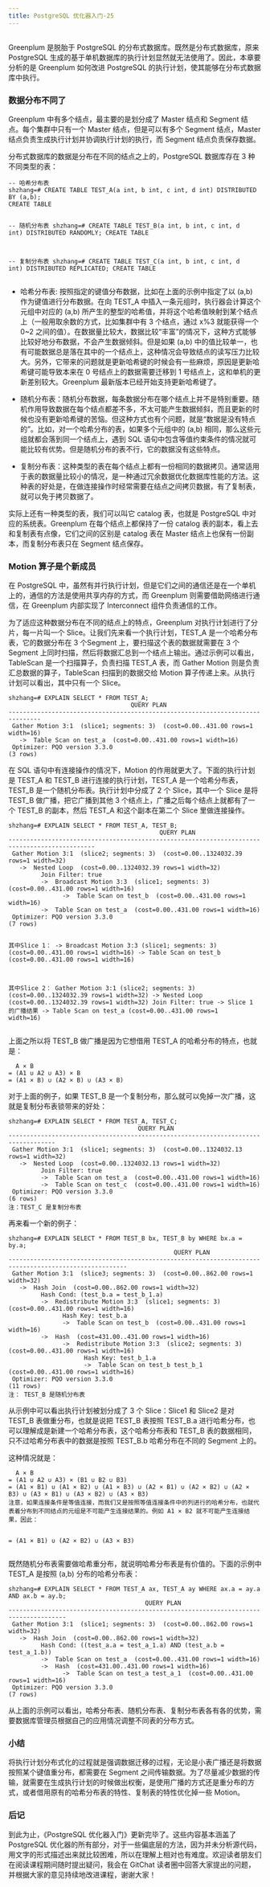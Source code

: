```yaml
---
title: PostgreSQL 优化器入门-25
---
```

<article id="topicContainer" class="column_content"><h2 class="topic_title"></h2><div><p>Greenplum 是脱胎于 PostgreSQL 的分布式数据库。既然是分布式数据库，原来 PostgreSQL 生成的基于单机数据库的执行计划显然就无法使用了。因此，本章要分析的是 Greenplum 如何改进 PostgreSQL 的执行计划，使其能够在分布式数据库中执行。</p>
<h3 id="">数据分布不同了</h3>
<p>Greenplum 中有多个结点，最主要的是划分成了 Master 结点和 Segment 结点。每个集群中只有一个 Master 结点，但是可以有多个 Segment 结点，Master 结点负责生成执行计划并协调执行计划的执行，而 Segment 结点负责保存数据。</p>
<p>分布式数据库的数据是分布在不同的结点之上的，PostgreSQL 数据库存在 3 种不同类型的表：</p>
<pre><code>-- 哈希分布表
shzhang=# CREATE TABLE TEST_A(a int, b int, c int, d int) DISTRIBUTED BY (a,b);
CREATE TABLE

-- 随机分布表
shzhang=# CREATE TABLE TEST_B(a int, b int, c int, d int) DISTRIBUTED RANDOMLY;
CREATE TABLE

-- 复制分布表
shzhang=# CREATE TABLE TEST_C(a int, b int, c int, d int) DISTRIBUTED REPLICATED;
CREATE TABLE
</code></pre>
<ul>
<li><p>哈希分布表: 按照指定的键值分布数据，比如在上面的示例中指定了以 (a,b) 作为键值进行分布数据。在向 TEST_A 中插入一条元组时，执行器会计算这个元组中对应的 (a,b) 所产生的整型的哈希值，并将这个哈希值映射到某个结点上（一般用取余数的方式，比如集群中有 3 个结点，通过 x%3 就能获得一个 0~2 之间的值）。在数据量比较大，数据比较“丰富”的情况下，这种方式能够比较好地分布数据，不会产生数据倾斜。但是如果 (a,b) 中的值比较单一，也有可能数据总是落在其中的一个结点上，这种情况会导致结点的读写压力比较大。另外，它带来的问题就是更新哈希键的时候会有一些麻烦，原因是更新哈希键可能导致本来在 0 号结点上的数据需要迁移到 1 号结点上，这和单机的更新差别较大。Greenplum 最新版本已经开始支持更新哈希键了。</p></li>
<li><p>随机分布表：随机分布数据，每条数据分布在哪个结点上并不是特别重要。随机作用导致数据在每个结点都差不多，不太可能产生数据倾斜，而且更新的时候也没有更新哈希键的苦恼。但这种方式也有个问题，就是“数据是没有特点的”。比如，对一个哈希分布的表，如果多个元组中的 (a,b) 相同，那么这些元组就都会落到同一个结点上，遇到 SQL 语句中包含等值约束条件的情况就可能比较有优势。但是随机分布的表不行，它的数据没有这些特点。</p></li>
<li><p>复制分布表：这种类型的表在每个结点上都有一份相同的数据拷贝。通常适用于表的数据量比较小的情况，是一种通过冗余数据优化数据库性能的方法。这种表的好处是，在做连接操作时经常需要在结点之间拷贝数据，有了复制表，就可以免于拷贝数据了。</p></li>
</ul>
<p>实际上还有一种类型的表，我们可以叫它 catalog 表，也就是 PostgreSQL 中对应的系统表。Greenplum 在每个结点上都保持了一份 catalog 表的副本，看上去和复制表有点像，它们之间的区别是 catalog 表在 Master 结点上也保有一份副本，而复制分布表只在 Segment 结点保存。</p>
<h3 id="motion">Motion 算子是个新成员</h3>
<p>在 PostgreSQL 中，虽然有并行执行计划，但是它们之间的通信还是在一个单机上的，通信的方法是使用共享内存的方式，而 Greenplum 则需要借助网络进行通信，在 Greenplum 内部实现了 Interconnect 组件负责通信的工作。</p>
<p>为了适应这种数据分布在不同的结点上的特点，Greenplum 对执行计划进行了分片，每一片叫一个 Slice。让我们先来看一个执行计划，TEST_A 是一个哈希分布表，它的数据分布在 3 个Segment 上，要扫描这个表的数据就需要在 3 个 Segment 上同时扫描，然后将数据汇总到一个结点上输出。通过示例可以看出，TableScan 是一个扫描算子，负责扫描 TEST_A 表，而 Gather Motion 则是负责汇总数据的算子，TableScan 扫描到的数据交给 Motion 算子传递上来。从执行计划可以看出，其中只有一个 Slice。</p>
<pre><code>shzhang=# EXPLAIN SELECT * FROM TEST_A;
                                  QUERY PLAN
-------------------------------------------------------------------------------
 Gather Motion 3:1  (slice1; segments: 3)  (cost=0.00..431.00 rows=1 width=16)
   -&gt;  Table Scan on test_a  (cost=0.00..431.00 rows=1 width=16)
 Optimizer: PQO version 3.3.0
(3 rows)
</code></pre>
<p>在 SQL 语句中有连接操作的情况下，Motion 的作用就更大了。下面的执行计划是 TEST_A 和 TEST_B 进行连接的执行计划，TEST_A 是一个哈希分布表，TEST_B 是一个随机分布表。执行计划中分成了 2 个 Slice，其中一个 Slice 是将 TEST_B 做广播，把它广播到其他 3 个结点上，广播之后每个结点上就都有了一个 TEST_B 的副本，然后 TEST_A 和这个副本在第二个 Slice 里做连接操作。</p>
<pre><code>shzhang=# EXPLAIN SELECT * FROM TEST_A, TEST_B;
                                          QUERY PLAN
----------------------------------------------------------------------------------------------
 Gather Motion 3:1  (slice2; segments: 3)  (cost=0.00..1324032.39 rows=1 width=32)
   -&gt;  Nested Loop  (cost=0.00..1324032.39 rows=1 width=32)
         Join Filter: true
         -&gt;  Broadcast Motion 3:3  (slice1; segments: 3)  (cost=0.00..431.00 rows=1 width=16)
               -&gt;  Table Scan on test_b  (cost=0.00..431.00 rows=1 width=16)
         -&gt;  Table Scan on test_a  (cost=0.00..431.00 rows=1 width=16)
 Optimizer: PQO version 3.3.0
(7 rows)

其中Slice 1：
         -&gt;  Broadcast Motion 3:3  (slice1; segments: 3)  (cost=0.00..431.00 rows=1 width=16)
               -&gt;  Table Scan on test_b  (cost=0.00..431.00 rows=1 width=16)

其中Slice 2：
Gather Motion 3:1  (slice2; segments: 3)  (cost=0.00..1324032.39 rows=1 width=32)
   -&gt;  Nested Loop  (cost=0.00..1324032.39 rows=1 width=32)
         Join Filter: true
         -&gt;  Slice 1 的广播结果
         -&gt;  Table Scan on test_a  (cost=0.00..431.00 rows=1 width=16)
</code></pre>
<p>上面之所以将 TEST_B 做广播是因为它想借用 TEST_A 的哈希分布的特点，也就是：</p>
<pre><code>  A × B
= (A1 ∪ A2 ∪ A3) × B
= (A1 × B) ∪ (A2 × B) ∪ (A3 × B)
</code></pre>
<p>对于上面的例子，如果 TEST_B 是一个复制分布，那么就可以免掉一次广播，这就是复制分布表锁带来的好处：</p>
<pre><code>shzhang=# EXPLAIN SELECT * FROM TEST_A, TEST_C;
                                    QUERY PLAN
-----------------------------------------------------------------------------------
 Gather Motion 3:1  (slice1; segments: 3)  (cost=0.00..1324032.13 rows=1 width=32)
   -&gt;  Nested Loop  (cost=0.00..1324032.13 rows=1 width=32)
         Join Filter: true
         -&gt;  Table Scan on test_a  (cost=0.00..431.00 rows=1 width=16)
         -&gt;  Table Scan on test_c  (cost=0.00..431.00 rows=1 width=16)
 Optimizer: PQO version 3.3.0
(6 rows)
注：TEST_C 是复制分布表
</code></pre>
<p>再来看一个新的例子：</p>
<pre><code>shzhang=# EXPLAIN SELECT * FROM TEST_B bx, TEST_B by WHERE bx.a = by.a;
                                              QUERY PLAN
-------------------------------------------------------------------------------------------------------
 Gather Motion 3:1  (slice3; segments: 3)  (cost=0.00..862.00 rows=1 width=32)
   -&gt;  Hash Join  (cost=0.00..862.00 rows=1 width=32)
         Hash Cond: (test_b.a = test_b_1.a)
         -&gt;  Redistribute Motion 3:3  (slice1; segments: 3)  (cost=0.00..431.00 rows=1 width=16)
               Hash Key: test_b.a
               -&gt;  Table Scan on test_b  (cost=0.00..431.00 rows=1 width=16)
         -&gt;  Hash  (cost=431.00..431.00 rows=1 width=16)
               -&gt;  Redistribute Motion 3:3  (slice2; segments: 3)  (cost=0.00..431.00 rows=1 width=16)
                     Hash Key: test_b_1.a
                     -&gt;  Table Scan on test_b test_b_1  (cost=0.00..431.00 rows=1 width=16)
 Optimizer: PQO version 3.3.0
(11 rows)
注： TEST_B 是随机分布表
</code></pre>
<p>从示例中可以看出执行计划被划分成了 3 个 Slice：Slice1 和 Slice2 是对 TEST_B 表做重分布，也就是说把 TEST_B 表按照 TEST_B.a 进行哈希分布，也可以理解成是新建一个哈希分布表，这个哈希分布表和 TEST_B 表的数据相同，只不过哈希分布表中的数据是按照 TEST_B.b 哈希分布在不同的 Segment 上的。</p>
<p>这种情况就是：</p>
<pre><code>  A × B
= (A1 ∪ A2 ∪ A3) × (B1 ∪ B2 ∪ B3)
= (A1 × B1) ∪ (A1 × B2) ∪ (A1 × B3) ∪ (A2 × B1) ∪ (A2 × B2) ∪ (A2 × B3) ∪ (A3 × B1) ∪ (A3 × B2) ∪ (A3 × B3)
注意，如果连接条件是等值连接，而我们又是按照等值连接条件中的列进行的哈希分布，也就代表着分布到不同结点的元组是不可能产生连接结果的。例如 A1 × B2 就不可能产生连接结果，因此：

= (A1 × B1) ∪ (A2 × B2) ∪ (A3 × B3)
</code></pre>
<p>既然随机分布表需要做哈希重分布，就说明哈希分布表是有价值的。下面的示例中 TEST_A 是按照 (a,b) 分布的哈希分布表：</p>
<pre><code>shzhang=# EXPLAIN SELECT * FROM TEST_A ax, TEST_A ay WHERE ax.a = ay.a AND ax.b = ay.b;
                                      QUERY PLAN
--------------------------------------------------------------------------------------
 Gather Motion 3:1  (slice1; segments: 3)  (cost=0.00..862.00 rows=1 width=32)
   -&gt;  Hash Join  (cost=0.00..862.00 rows=1 width=32)
         Hash Cond: ((test_a.a = test_a_1.a) AND (test_a.b = test_a_1.b))
         -&gt;  Table Scan on test_a  (cost=0.00..431.00 rows=1 width=16)
         -&gt;  Hash  (cost=431.00..431.00 rows=1 width=16)
               -&gt;  Table Scan on test_a test_a_1  (cost=0.00..431.00 rows=1 width=16)
 Optimizer: PQO version 3.3.0
(7 rows)
</code></pre>
<p>从上面的示例可以看出，哈希分布表、随机分布表、复制分布表各有各的优势，需要数据库管理员根据自己的应用情况调整不同表的分布方式。</p>
<h3 id="-1">小结</h3>
<p>将执行计划分布式化的过程就是强调数据迁移的过程，无论是小表广播还是将数据按照某个键值重分布，都需要在 Segment 之间传输数据。为了尽量减少数据的传输，就需要在生成执行计划的时候做出权衡，是使用广播的方式还是重分布的方式，或者借用原有的哈希分布表的特性、复制表的特性优化掉一些 Motion。</p>
<h3 id="-2">后记</h3>
<p>到此为止，《PostgreSQL 优化器入门》更新完毕了。这些内容基本涵盖了 PostgreSQL 优化器的所有部分，对于一些偏底层的方法，因为并未分析源代码，用文字的形式描述出来就比较困难，所以在理解上相对也有难度。欢迎读者朋友们在阅读课程期间随时提出疑问，我会在 GitChat 读者圈中回答大家提出的问题，并根据大家的意见持续地改进课程，谢谢大家！</p></div></article>